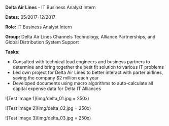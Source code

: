 **Delta Air Lines** - IT Business Analyst Intern

**Dates:** 05/2017-12/2017

**Role:** IT Business Analyst Intern

**Group:** Delta Air Lines Channels Technology, Alliance Partnerships, and Global Distribution System Support

**Tasks:**
- Consulted with technical lead engineers and business partners to determine and bring together the best fit solution to various IT problems
- Led own project for Delta Air Lines to better interact with parter airlines, saving the company $2 million each year
- Developed documents using macro algorithms to auto-calculate all capital expense data for Delta IT Alliances


![Test Image 1](img/delta_01.jpg = 250x)

![Test Image 2](img/delta_02.jpg = 250x)

![Test Image 3](img/delta_03.jpg = 250x)
